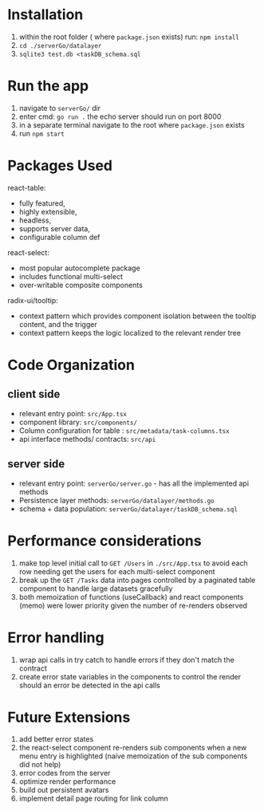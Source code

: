 # Installation

1. within the root folder ( where `package.json` exists) run: `npm install`
2. `cd ./serverGo/datalayer`
3. `sqlite3 test.db <taskDB_schema.sql`

# Run the app

1. navigate to `serverGo/` dir
2. enter cmd: `go run .` the echo server should run on port 8000
3. in a separate terminal navigate to the root where `package.json` exists
4. run `npm start`

# Packages Used

react-table:

- fully featured,
- highly extensible,
- headless,
- supports server data,
- configurable column def

react-select:

- most popular autocomplete package
- includes functional multi-select
- over-writable composite components

radix-ui/tooltip:

- context pattern which provides component isolation between the tooltip content, and the trigger
- context pattern keeps the logic localized to the relevant render tree

# Code Organization

## client side

- relevant entry point: `src/App.tsx`
- component library: `src/components/`
- Column configuration for table : `src/metadata/task-columns.tsx`
- api interface methods/ contracts: `src/api`

## server side

- relevant entry point: `serverGo/server.go` - has all the implemented api methods
- Persistence layer methods: `serverGo/datalayer/methods.go`
- schema + data population: `serverGo/datalayer/taskDB_schema.sql`

# Performance considerations

1. make top level initial call to `GET /Users` in `./src/App.tsx` to avoid each row needing get the users for each multi-select component
2. break up the `GET /Tasks` data into pages controlled by a paginated table component to handle large datasets gracefully
3. both memoization of functions (useCallback) and react components (memo) were lower priority given the number of re-renders observed

# Error handling

1. wrap api calls in try catch to handle errors if they don't match the contract
2. create error state variables in the components to control the render should an error be detected in the api calls

# Future Extensions

1. add better error states
2. the react-select component re-renders sub components when a new menu entry is highlighted (naive memoization of the sub components did not help)
3. error codes from the server
4. optimize render performance
5. build out persistent avatars
6. implement detail page routing for link column
